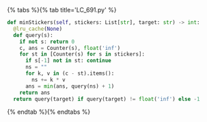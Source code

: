 {% tabs %}{% tab title='LC_691.py' %}

```py
def minStickers(self, stickers: List[str], target: str) -> int:
  @lru_cache(None)
  def query(s):
    if not s: return 0
    c, ans = Counter(s), float('inf')
    for st in [Counter(s) for s in stickers]:
      if s[-1] not in st: continue
      ns = ""
      for k, v in (c - st).items():
        ns += k * v
      ans = min(ans, query(ns) + 1)
    return ans
  return query(target) if query(target) != float('inf') else -1
```

{% endtab %}{% endtabs %}
